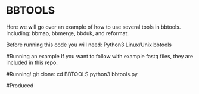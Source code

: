 # BBTOOLS
Here we will go over an example of how to use several tools in bbtools. Including: bbmap, bbmerge, bbduk, and reformat.

Before running this code you will need:
  Python3
  Linux/Unix
  bbtools

#Running an example
If you want to follow with example fastq files, they are included in this repo.

#Running!
  git clone:
  cd BBTOOLS
  python3 bbtools.py

#Produced
